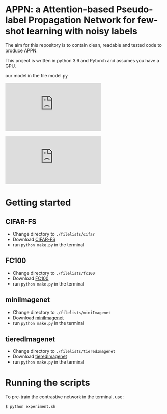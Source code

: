 # APPN: a Attention-based Pseudo-label Propagation Network for few-shot learning with noisy labels

The aim for this repository is to contain clean, readable and tested
code to produce APPN.

This project is written in python 3.6 and Pytorch and assumes you have
a GPU.

our model in the file model.py 

![APPN](https://github.com/Typistchen/APPN/blob/main/model_picture/zongtu.pdf)


![SETTING](https://github.com/Typistchen/APPN/blob/main/model_picture/jihe.pdf)

# Getting started

## CIFAR-FS

- Change directory to `./filelists/cifar`
- Download [CIFAR-FS](https://drive.google.com/file/d/1i4atwczSI9NormW5SynaHa1iVN1IaOcs/view)
- run `python make.py` in the terminal

## FC100

- Change directory to `./filelists/fc100`
- Download [FC100](https://drive.google.com/file/d/1jWbj03Fo0SXhd_egH52-rVSP9pUU0dBJ/view)
- run `python make.py` in the terminal

## miniImagenet

- Change directory to `./filelists/miniImagenet`
- Download [miniImagenet](https://drive.google.com/file/d/1hQqDL16HTWv9Jz15SwYh3qq1E4F72UDC/view)
- run `python make.py` in the terminal

## tieredImagenet

- Change directory to `./filelists/tieredImagenet`
- Download [tieredImagenet](https://drive.google.com/file/d/1ir7coqTzg_titf3nrH1brahG2PhuCnpJ/view)
- run `python make.py` in the terminal


# Running the scripts
To pre-train the contrastive network in the terminal, use:
```bash
$ python experiment.sh
```


